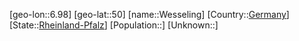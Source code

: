 ﻿---
location: [50,6.98]
type: City
tags:
- geo/City


SpocWebEntityId: 35566
isDeleted: false
confidential: public

---
[geo-lon::6.98]
[geo-lat::50]
[name::Wesseling]
[Country::[Germany](geo/Continent/Europe/Germany.md)]
[State::[Rheinland-Pfalz](geo/Continent/Europe/Germany/Rheinland-Pfalz.md)]
[Population::]
[Unknown::]


